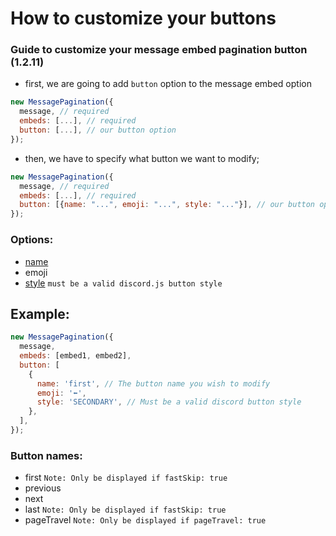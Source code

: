 # How to customize your buttons
### Guide to customize your message embed pagination button (1.2.11)
- first, we are going to add `button` option to the message embed option
```js
new MessagePagination({
  message, // required
  embeds: [...], // required
  button: [...], // our button option
});
```

- then, we have to specify what button we want to modify;
```js
new MessagePagination({
  message, // required
  embeds: [...], // required
  button: [{name: "...", emoji: "...", style: "..."}], // our button option
});
```

### Options:
- [name](https://github.com/MrPotato30/spudjs-docs/new/main/docs/MessagePagination#button-names)
- emoji
- [style](https://discord.com/developers/docs/interactions/message-components#button-object-button-styles) `must be a valid discord.js button style`

## Example:
```js
new MessagePagination({
  message,
  embeds: [embed1, embed2],
  button: [
    {
      name: 'first', // The button name you wish to modify
      emoji: '⬅️',
      style: 'SECONDARY', // Must be a valid discord button style
    },
  ],
});
```

### Button names:
- first `Note: Only be displayed if fastSkip: true`
- previous
- next
- last `Note: Only be displayed if fastSkip: true`
- pageTravel `Note: Only be displayed if pageTravel: true`
